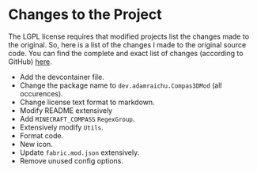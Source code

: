 # Changes to the Project

The LGPL license requires that modified projects list the changes made to the original. So, here is a list of the changes I made to the original source code. You can find the complete and exact list of changes (according to GitHub) [here](https://github.com/BVengo/simple-shulker-preview/compare/59f12c389d47c68735d72aa7adbfe99a35ab2f06...AdamRaichu:Compass3D:main).

- Add the devcontainer file.
- Change the package name to `dev.adamraichu.Compas3DMod` (all occurences).
- Change license text format to markdown.
- Modify README extensively
- Add `MINECRAFT_COMPASS` `RegexGroup`.
- Extensively modify `Utils`.
- Format code.
- New icon.
- Update `fabric.mod.json` extensively.
- Remove unused config options.
